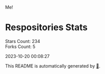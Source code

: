 Me!

# Respositories Stats
Stars Count: 234  
Forks Count: 5

2023-10-20 00:08:27  

This README is automatically generated by [🐰](https://github.com/rnitta/rnitta).
